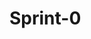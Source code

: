 <!-- generated by markdown-notes-tree -->

# Sprint-0

<!-- optional markdown-notes-tree directory description starts here -->

<!-- optional markdown-notes-tree directory description ends here -->



